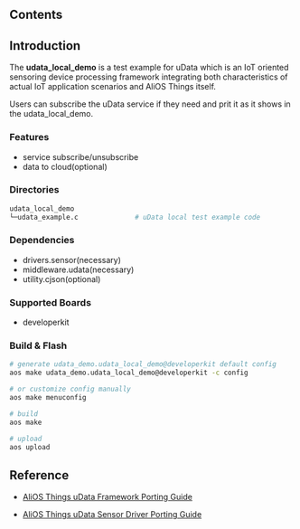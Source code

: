 ## Contents

## Introduction

The **udata\_local\_demo** is a test example for uData which is an IoT oriented sensoring device processing framework integrating both characteristics of actual IoT application scenarios and AliOS Things itself.

Users can subscribe the uData service if they need and prit it as it shows in the udata_local_demo.
### Features

- service subscribe/unsubscribe
- data to cloud(optional)

### Directories

```sh
udata_local_demo
└─udata_example.c              # uData local test example code
```

### Dependencies

- drivers.sensor(necessary)
- middleware.udata(necessary)
- utility.cjson(optional)

### Supported Boards

- developerkit

### Build & Flash

```sh
# generate udata_demo.udata_local_demo@developerkit default config
aos make udata_demo.udata_local_demo@developerkit -c config

# or customize config manually
aos make menuconfig

# build
aos make

# upload
aos upload
```

## Reference

- [AliOS Things uData Framework Porting Guide](https://github.com/alibaba/AliOS-Things/wiki/AliOS-Things-uData-Framework-Porting-Guide)

- [AliOS Things uData Sensor Driver Porting Guide](https://github.com/alibaba/AliOS-Things/wiki/AliOS-Things-uData-Sensor-Driver-Porting-Guide)

